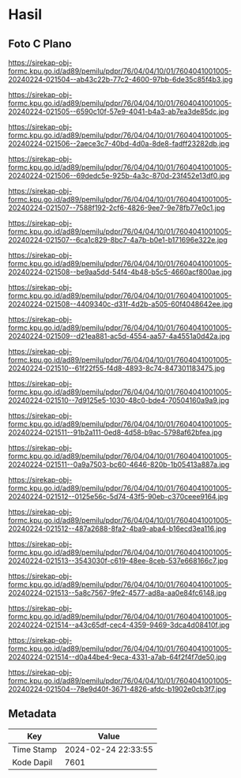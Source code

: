 # Hasil

## Foto C Plano

https://sirekap-obj-formc.kpu.go.id/ad89/pemilu/pdpr/76/04/04/10/01/7604041001005-20240224-021504--ab43c22b-77c2-4600-97bb-6de35c85f4b3.jpg

https://sirekap-obj-formc.kpu.go.id/ad89/pemilu/pdpr/76/04/04/10/01/7604041001005-20240224-021505--6590c10f-57e9-4041-b4a3-ab7ea3de85dc.jpg

https://sirekap-obj-formc.kpu.go.id/ad89/pemilu/pdpr/76/04/04/10/01/7604041001005-20240224-021506--2aece3c7-40bd-4d0a-8de8-fadff23282db.jpg

https://sirekap-obj-formc.kpu.go.id/ad89/pemilu/pdpr/76/04/04/10/01/7604041001005-20240224-021506--69dedc5e-925b-4a3c-870d-23f452e13df0.jpg

https://sirekap-obj-formc.kpu.go.id/ad89/pemilu/pdpr/76/04/04/10/01/7604041001005-20240224-021507--7588f192-2cf6-4826-9ee7-9e78fb77e0c1.jpg

https://sirekap-obj-formc.kpu.go.id/ad89/pemilu/pdpr/76/04/04/10/01/7604041001005-20240224-021507--6ca1c829-8bc7-4a7b-b0e1-b171696e322e.jpg

https://sirekap-obj-formc.kpu.go.id/ad89/pemilu/pdpr/76/04/04/10/01/7604041001005-20240224-021508--be9aa5dd-54f4-4b48-b5c5-4660acf800ae.jpg

https://sirekap-obj-formc.kpu.go.id/ad89/pemilu/pdpr/76/04/04/10/01/7604041001005-20240224-021508--4409340c-d31f-4d2b-a505-60f4048642ee.jpg

https://sirekap-obj-formc.kpu.go.id/ad89/pemilu/pdpr/76/04/04/10/01/7604041001005-20240224-021509--d21ea881-ac5d-4554-aa57-4a4551a0d42a.jpg

https://sirekap-obj-formc.kpu.go.id/ad89/pemilu/pdpr/76/04/04/10/01/7604041001005-20240224-021510--61f22f55-f4d8-4893-8c74-847301183475.jpg

https://sirekap-obj-formc.kpu.go.id/ad89/pemilu/pdpr/76/04/04/10/01/7604041001005-20240224-021510--7d9125e5-1030-48c0-bde4-70504160a9a9.jpg

https://sirekap-obj-formc.kpu.go.id/ad89/pemilu/pdpr/76/04/04/10/01/7604041001005-20240224-021511--91b2a111-0ed8-4d58-b9ac-5798af62bfea.jpg

https://sirekap-obj-formc.kpu.go.id/ad89/pemilu/pdpr/76/04/04/10/01/7604041001005-20240224-021511--0a9a7503-bc60-4646-820b-1b05413a887a.jpg

https://sirekap-obj-formc.kpu.go.id/ad89/pemilu/pdpr/76/04/04/10/01/7604041001005-20240224-021512--0125e56c-5d74-43f5-90eb-c370ceee9164.jpg

https://sirekap-obj-formc.kpu.go.id/ad89/pemilu/pdpr/76/04/04/10/01/7604041001005-20240224-021512--487a2688-8fa2-4ba9-aba4-b16ecd3ea116.jpg

https://sirekap-obj-formc.kpu.go.id/ad89/pemilu/pdpr/76/04/04/10/01/7604041001005-20240224-021513--3543030f-c619-48ee-8ceb-537e668166c7.jpg

https://sirekap-obj-formc.kpu.go.id/ad89/pemilu/pdpr/76/04/04/10/01/7604041001005-20240224-021513--5a8c7567-9fe2-4577-ad8a-aa0e84fc6148.jpg

https://sirekap-obj-formc.kpu.go.id/ad89/pemilu/pdpr/76/04/04/10/01/7604041001005-20240224-021514--a43c65df-cec4-4359-9469-3dca4d08410f.jpg

https://sirekap-obj-formc.kpu.go.id/ad89/pemilu/pdpr/76/04/04/10/01/7604041001005-20240224-021514--d0a44be4-9eca-4331-a7ab-64f2f4f7de50.jpg

https://sirekap-obj-formc.kpu.go.id/ad89/pemilu/pdpr/76/04/04/10/01/7604041001005-20240224-021504--78e9d40f-3671-4826-afdc-b1902e0cb3f7.jpg


## Metadata

| Key        | Value               |
| ---------- | ------------------- |
| Time Stamp | 2024-02-24 22:33:55 |
| Kode Dapil | 7601                |



